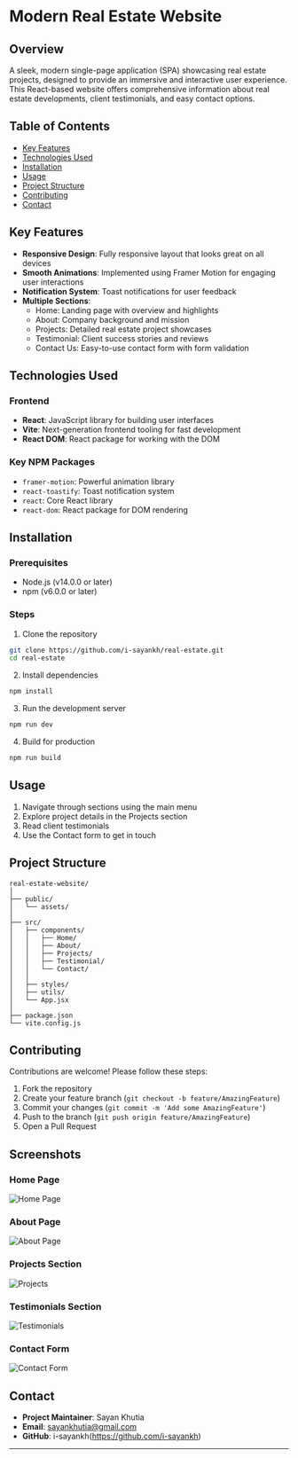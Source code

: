 # Modern Real Estate Website

## Overview
A sleek, modern single-page application (SPA) showcasing real estate projects, designed to provide an immersive and interactive user experience. This React-based website offers comprehensive information about real estate developments, client testimonials, and easy contact options.

## Table of Contents
- [Key Features](#key-features)
- [Technologies Used](#technologies-used)
- [Installation](#installation)
- [Usage](#usage)
- [Project Structure](#project-structure)
- [Contributing](#contributing)
- [Contact](#contact)

## Key Features
- **Responsive Design**: Fully responsive layout that looks great on all devices
- **Smooth Animations**: Implemented using Framer Motion for engaging user interactions
- **Notification System**: Toast notifications for user feedback
- **Multiple Sections**:
  - Home: Landing page with overview and highlights
  - About: Company background and mission
  - Projects: Detailed real estate project showcases
  - Testimonial: Client success stories and reviews
  - Contact Us: Easy-to-use contact form with form validation

## Technologies Used
### Frontend
- **React**: JavaScript library for building user interfaces
- **Vite**: Next-generation frontend tooling for fast development
- **React DOM**: React package for working with the DOM

### Key NPM Packages
- `framer-motion`: Powerful animation library
- `react-toastify`: Toast notification system
- `react`: Core React library
- `react-dom`: React package for DOM rendering

## Installation

### Prerequisites
- Node.js (v14.0.0 or later)
- npm (v6.0.0 or later)

### Steps
1. Clone the repository
```bash
git clone https://github.com/i-sayankh/real-estate.git
cd real-estate
```

2. Install dependencies
```bash
npm install
```

3. Run the development server
```bash
npm run dev
```

4. Build for production
```bash
npm run build
```

## Usage
1. Navigate through sections using the main menu
2. Explore project details in the Projects section
3. Read client testimonials
4. Use the Contact form to get in touch

## Project Structure
```
real-estate-website/
│
├── public/
│   └── assets/
│
├── src/
│   ├── components/
│   │   ├── Home/
│   │   ├── About/
│   │   ├── Projects/
│   │   ├── Testimonial/
│   │   └── Contact/
│   │
│   ├── styles/
│   ├── utils/
│   └── App.jsx
│
├── package.json
└── vite.config.js
```

## Contributing
Contributions are welcome! Please follow these steps:
1. Fork the repository
2. Create your feature branch (`git checkout -b feature/AmazingFeature`)
3. Commit your changes (`git commit -m 'Add some AmazingFeature'`)
4. Push to the branch (`git push origin feature/AmazingFeature`)
5. Open a Pull Request

## Screenshots
### Home Page
![Home Page](./screenshots/home-screenshot.png)

### About Page
![About Page](./screenshots/about-screenshot.png)

### Projects Section
![Projects](./screenshots/projects-screenshot.png)

### Testimonials Section
![Testimonials](./screenshots/testimonials-screenshot.png)

### Contact Form
![Contact Form](./screenshots/contact-screenshot.png)

## Contact
- **Project Maintainer**: Sayan Khutia
- **Email**: sayankhutia@gmail.com
- **GitHub**: i-sayankh(https://github.com/i-sayankh)

---
